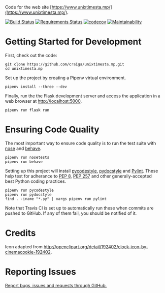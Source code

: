 Code for the web site [https://www.unixtimesta.mp/](https://www.unixtimesta.mp/).

[![Build Status](https://travis-ci.org/craiga/unixtimesta.mp.svg?branch=master)](https://travis-ci.org/craiga/unixtimesta.mp) [![Requirements Status](https://requires.io/github/craiga/unixtimesta.mp/requirements.svg?branch=master)](https://requires.io/github/craiga/unixtimesta.mp/requirements/?branch=master) [![codecov](https://codecov.io/gh/craiga/unixtimesta.mp/branch/master/graph/badge.svg)](https://codecov.io/gh/craiga/unixtimesta.mp) [![Maintainability](https://api.codeclimate.com/v1/badges/bd45bad0c1d6d7484bb0/maintainability)](https://codeclimate.com/github/craiga/unixtimesta.mp)

# Getting Started for Development

First, check out the code:

    git clone https://github.com/craiga/unixtimesta.mp.git
    cd unixtimesta.mp

Set up the project by creating a Pipenv virtual environment.

    pipenv install --three --dev

Finally, run the the Flask development server and access the application in a web browser at [http://localhost:5000](http://localhost:5000).

    pipenv run flask run

# Ensuring Code Quality

The most important way to ensure code quality is to run the test suite with [nose](https://nose.readthedocs.io/en/latest/) and [behave](http://behave.readthedocs.io/en/latest/).

    pipenv run nosetests
    pipenv run behave

Setting up this project will install [pycodestyle](http://pycodestyle.pycqa.org/), [pydocstyle](http://www.pydocstyle.org) and [Pylint](https://www.pylint.org). These help test for adherance to [PEP 8](https://www.python.org/dev/peps/pep-0008/), [PEP 257](https://www.python.org/dev/peps/pep-0257/) and other generally-accepted best Python coding practices.

    pipenv run pycodestyle
    pipenv run pydocstyle
    find . -iname "*.py" | xargs pipenv run pylint

Note that Travis CI is set up to automatically run these when commits are pushed to GitHub. If any of them fail, you should be notified of it.

# Credits

Icon adapted from http://openclipart.org/detail/192402/clock-icon-by-cinemacookie-192402.

# Reporting Issues

[Report bugs, issues and requests through GitHub.](https://github.com/craiga/unixtimesta.mp/issues)
